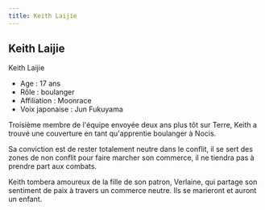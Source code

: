 ```yaml
---
title: Keith Laijie
---
```


Keith Laijie
------------

Keith Laijie


- Age : 17 ans  
- Rôle : boulanger  
- Affiliation : Moonrace  
- Voix japonaise : Jun Fukuyama


Troisième membre de l'équipe envoyée deux ans plus tôt sur Terre, Keith a trouvé une couverture en tant qu'apprentie boulanger à Nocis.


Sa conviction est de rester totalement neutre dans le conflit, il se sert des zones de non conflit pour faire marcher son commerce, il ne tiendra pas à prendre part aux combats.


Keith tombera amoureux de la fille de son patron, Verlaine, qui partage son sentiment de paix à travers un commerce neutre. Ils se marieront et auront un enfant.

